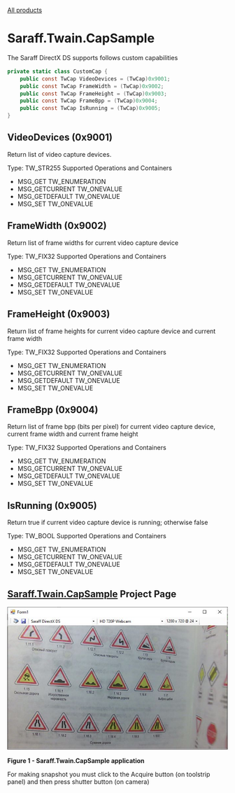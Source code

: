 [All products](../)
# Saraff.Twain.CapSample

The Saraff DirectX DS supports follows custom capabilities

```c#
private static class CustomCap {
    public const TwCap VideoDevices = (TwCap)0x9001;
    public const TwCap FrameWidth = (TwCap)0x9002;
    public const TwCap FrameHeight = (TwCap)0x9003;
    public const TwCap FrameBpp = (TwCap)0x9004;
    public const TwCap IsRunning = (TwCap)0x9005;
}
```

## VideoDevices (0x9001)
Return list of video capture devices.

Type: TW_STR255
Supported Operations and Containers
* MSG_GET           TW_ENUMERATION
* MSG_GETCURRENT    TW_ONEVALUE
* MSG_GETDEFAULT    TW_ONEVALUE
* MSG_SET           TW_ONEVALUE

## FrameWidth (0x9002)
Return list of frame widths for current video capture device

Type: TW_FIX32
Supported Operations and Containers
* MSG_GET           TW_ENUMERATION
* MSG_GETCURRENT    TW_ONEVALUE
* MSG_GETDEFAULT    TW_ONEVALUE
* MSG_SET           TW_ONEVALUE

## FrameHeight (0x9003)
Return list of frame heights for current video capture device and current frame width

Type: TW_FIX32
Supported Operations and Containers
* MSG_GET           TW_ENUMERATION
* MSG_GETCURRENT    TW_ONEVALUE
* MSG_GETDEFAULT    TW_ONEVALUE
* MSG_SET           TW_ONEVALUE

## FrameBpp (0x9004)
Return list of frame bpp (bits per pixel) for current video capture device, current frame width and current frame height

Type: TW_FIX32
Supported Operations and Containers
* MSG_GET           TW_ENUMERATION
* MSG_GETCURRENT    TW_ONEVALUE
* MSG_GETDEFAULT    TW_ONEVALUE
* MSG_SET           TW_ONEVALUE

## IsRunning (0x9005)
Return true if current video capture device is running; otherwise false 

Type: TW_BOOL
Supported Operations and Containers
* MSG_GET           TW_ENUMERATION
* MSG_GETCURRENT    TW_ONEVALUE
* MSG_GETDEFAULT    TW_ONEVALUE
* MSG_SET           TW_ONEVALUE

## [Saraff.Twain.CapSample](https://github.com/saraff-9EB1047A4BEB4cef8506B29BA325BD5A/Saraff.Twain.DS.DirectX/tree/master/Saraff.Twain.CapSample) Project Page
![](./content/wnd2.jpg)

**Figure 1 - Saraff.Twain.CapSample application**

For making snapshot you must click to the Acquire button (on toolstrip panel) and then press shutter button (on camera)